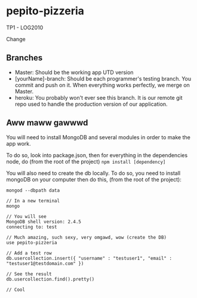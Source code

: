 pepito-pizzeria
===============

TP1 - LOG2010

Change 
## Branches

* Master: Should be the working app UTD version
* [yourName]-branch: Should be each programmer's testing branch. You commit and push on it. When everything works perfectly, we merge on Master.
* heroku: You probably won't ever see this branch. It is our remote git repo used to handle the production version of our application.

## Aww maww gawwwd 
You will need to install MongoDB and several modules in order to make the app work.

To do so, look into package.json, then for everything in the dependencies node, do (from the root of the project) `npm install [dependency]`

You will also need to create the db locally. To do so, you need to install mongoDB on your computer then do this, (from the root of the project):

    mongod --dbpath data

    // In a new terminal
    mongo

    // You will see
    MongoDB shell version: 2.4.5
    connecting to: test

    // Much amazing, such sexy, very omgawd, wow (create the DB)
    use pepito-pizzeria

    // Add a test row
    db.usercollection.insert({ "username" : "testuser1", "email" : "testuser1@testdomain.com" })

    // See the result
    db.usercollection.find().pretty()

    // Cool